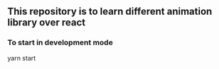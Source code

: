 ## This repository is to learn different animation library over react

### To start in development mode 
  yarn start
  
